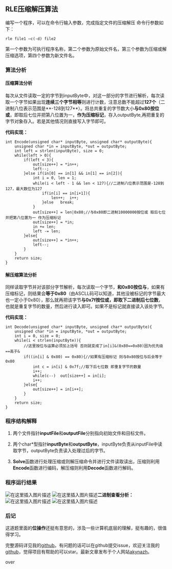 ## RLE压缩解压算法
编写一个程序，可以在命令行输入参数，完成指定文件的压缩解压
命令行参数如下：

```rle file1 –c(-d) file2```

第一个参数为可执行程序名称，第二个参数为原始文件名，第三个参数为压缩或解压缩选项，第四个参数为新文件名。

### 算法分析

#### 压缩算法分析

每次从文件读取一定的字节到inputByte中，对这一部分的字节进行解析，每次读取一个字节如果出现**连续三个字节相等**则进行计数，注意总数不能超过**127个**（二进制八位表示范围是**-128到127**）。将总共重复的字节数大小**与0x80按位或**，即取后七位并把第八位置为一，**作为压缩标记**，存入outputByte,再把重复的字节对象存入。若是其他情况则直接写入字节即可。

**代码实现：**

```
int Encode(unsigned char* inputByte, unsigned char* outputByte){
	unsigned char *in = inputByte, *out = outputByte;
	int left = strlen(inputByte), size = 0;
	while(left > 0){
		if(left < 3){
			out[size++] = *in++;
			left--;
		}else if(in[0] == in[1] && in[1] == in[2]){
			int i = 0, len = 1; 
			while(i < left - 1 && len < 127){//二进制八位表示范围是-128到127，最大数位为127 
				if(in[i] == in[i+1]){
					len++;	i++;
				}else	break;
			}
			out[size++] = len|0x80;//与0x80即二进制10000000按位或 取后七位并把第八位置为一 作为压缩标记 
			out[size++] = *in;
			in += len;	
			left -= len;
		}else{
			out[size++] = *in++;	
			left--;
		}
	}
	return size;
}
```

#### 解压缩算法分析

同样读取字节并对该部分字节解析，每次读取一个字节，**和0x80按位与**，如果有压缩标记，则结果会**等于0x80**（由ASCLL码可以知道，其他没被标记的字节最大也一定小于0x80），那么就再把该字节**与0x7f按位或，即取下二进制后七位数**，也就是重复字节的数量，然后进行读入即可。如果不是标记就直接读入该处字节。

**代码实现：**
```
int Decode(unsigned char* inputByte, unsigned char* outputByte){
	unsigned char *in = inputByte, *out = outputByte;
	int i = 0, size = 0;
	while(i < strlen(inputByte)){
		//这里按位与运算必须加上括号 否则就变成了in[i]&(0x80==0x80)因为优先级==高于&
		if((in[i] & 0x80) == 0x80){//如果有压缩标记 则与0x80按位与后会等于0x80
			int c = in[i] & 0x7f;//取下后七位数 即重复字节的数量
			i++;
			while(c--)	out[size++] = in[i];
			i++;
		}else{
			out[size++] = in[i++];
		}
	}
	return size;
}
```

### 程序结构解释

1. 两个文件指针**inputFile**和**outputFile**分别指向初始文件和目标文件。

2. 两个char*型指针**inputByte**和**outputByte**，inputByte负责从inputFile中读取字节，outputByte负责读入处理过后的字节。

3. **Solve**函数进行处理压缩或则解压缩命令并进行文件读取读出，压缩则利用**Encode**函数进行编码，解压缩则利用**Decode**函数进行解码。


### 程序运行结果
![在这里插入图片描述](https://img-blog.csdnimg.cn/2021052800114745.png?x-oss-process=image/watermark,type_ZmFuZ3poZW5naGVpdGk,shadow_10,text_aHR0cHM6Ly9ibG9nLmNzZG4ubmV0L2FreW5h,size_16,color_FFFFFF,t_70#pic_center)
![在这里插入图片描述](https://img-blog.csdnimg.cn/2021052800114716.png?x-oss-process=image/watermark,type_ZmFuZ3poZW5naGVpdGk,shadow_10,text_aHR0cHM6Ly9ibG9nLmNzZG4ubmV0L2FreW5h,size_16,color_FFFFFF,t_70#pic_center)**二进制查看分析：**
![在这里插入图片描述](https://img-blog.csdnimg.cn/20210528190138859.png?x-oss-process=image/watermark,type_ZmFuZ3poZW5naGVpdGk,shadow_10,text_aHR0cHM6Ly9ibG9nLmNzZG4ubmV0L2FreW5h,size_16,color_FFFFFF,t_70#pic_center)
![在这里插入图片描述](https://img-blog.csdnimg.cn/2021052819023384.png?x-oss-process=image/watermark,type_ZmFuZ3poZW5naGVpdGk,shadow_10,text_aHR0cHM6Ly9ibG9nLmNzZG4ubmV0L2FreW5h,size_16,color_FFFFFF,t_70#pic_center)
### 后记

这道题里面的**位操作**还挺有意思的，涉及一些计算机底层的理解，挺有趣的，很值得学习。

完整源码详见我的[github](https://github.com/akynazh)。有问题的话可以在github提交issue，欢迎关注我的[github](https://github.com/akynazh)，觉得项目有帮助的可以star。最新文章发布于个人网站[akynazh](https://akynazh.site)。

over